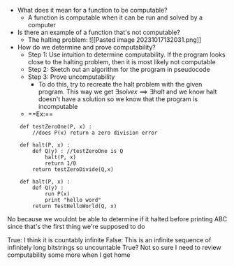 - What does it mean for a function to be computable? 
	- A function is computable when it can be run and solved by a computer
- Is there an example of a function that's not computable?
	- The halting problem: ![[Pasted image 20231017132031.png]]
- How do we determine and prove computability?
	- Step 1: Use intuition to determine computability. If the program looks close to the halting problem, then it is most likely not computable
	- Step 2: Sketch out an algorithm for the program in pseudocode
	- Step 3: Prove uncomputability
		- To do this, try to recreate the halt problem with the given program. This way we get $\exists solve x \implies \exists halt$ and we know halt doesn't have a solution so we know that the program is incomputable
	- ==Ex:==
```
	def testZeroOne(P, x) :
		//does P(x) return a zero division error
		
	def halt(P, x) :
		def Q(y) : //testZeroOne is Q
			halt(P, x)
			return 1/0
		return testZeroDivide(Q,x)

	def halt(P, x) :
		def Q(y) :
			run P(x)
			print "hello word"
		return TestHelloWorld(Q, x)

```
No because we wouldnt be able to determine if it halted before printing ABC since that's the first thing we're supposed to do

True: I think it is countably infinite
False: This is an infinite sequence of infinitely long bitstrings so uncountable
True? Not so sure I need to review computability some more when I get home